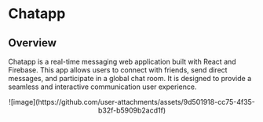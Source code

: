 # Chatapp

## Overview
Chatapp is a real-time messaging web application built with React and Firebase. 
This app allows users to connect with friends, send direct messages, and participate in a global chat room. 
It is designed to provide a seamless and interactive communication user experience.

<p align="center">
  ![image](https://github.com/user-attachments/assets/9d501918-cc75-4f35-b32f-b5909b2acd1f)
</p>
